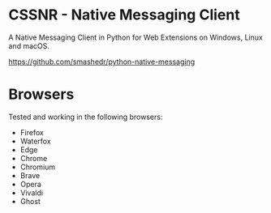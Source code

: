 # CSSNR - Native Messaging Client

A Native Messaging Client in Python for Web Extensions on Windows, Linux and macOS.

https://github.com/smashedr/python-native-messaging

# Browsers

Tested and working in the following browsers:

- Firefox
- Waterfox
- Edge
- Chrome
- Chromium
- Brave
- Opera
- Vivaldi
- Ghost
